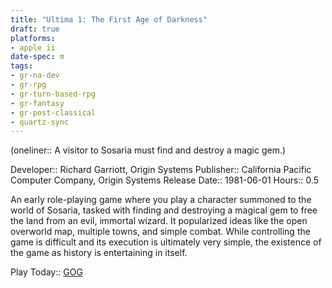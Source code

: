 ```yaml
---
title: "Ultima 1: The First Age of Darkness"
draft: true
platforms:
- apple ii
date-spec: m
tags:
- gr-na-dev
- gr-rpg
- gr-turn-based-rpg
- gr-fantasy
- gr-post-classical
- quartz-sync
---
```


(oneliner:: A visitor to Sosaria must find and destroy a magic gem.)

Developer:: Richard Garriott, Origin Systems
Publisher:: California Pacific Computer Company, Origin Systems
Release Date:: 1981-06-01
Hours:: 0.5

An early role-playing game where you play a character summoned to the world of Sosaria, tasked with finding and destroying a magical gem to free the land from an evil, immortal wizard. It popularized ideas like the open overworld map, multiple towns, and simple combat. While controlling the game is difficult and its execution is ultimately very simple, the existence of the game as history is entertaining in itself.

Play Today:: [GOG](https://www.gog.com/en/game/ultima_1_2_3)